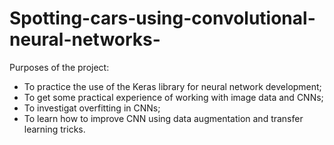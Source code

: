 # Spotting-cars-using-convolutional-neural-networks-

Purposes of the project:
* To practice the use of the Keras library for neural network development;
* To get some practical experience of working with image data and CNNs;
* To investigat overfitting in CNNs;
* To learn how to improve CNN using data augmentation and transfer learning tricks.
